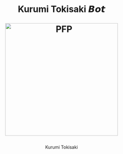 <h1 align="center"> Kurumi Tokisaki 𝘽𝙤𝙩 

</div>
<p align="center">
  
  <img src="https://telegra.ph/file/1093c5445afbc5047f77b.jpg" width="360" border="0" alt="PFP">
</h3>

<p align="center">
Kurumi Tokisaki
